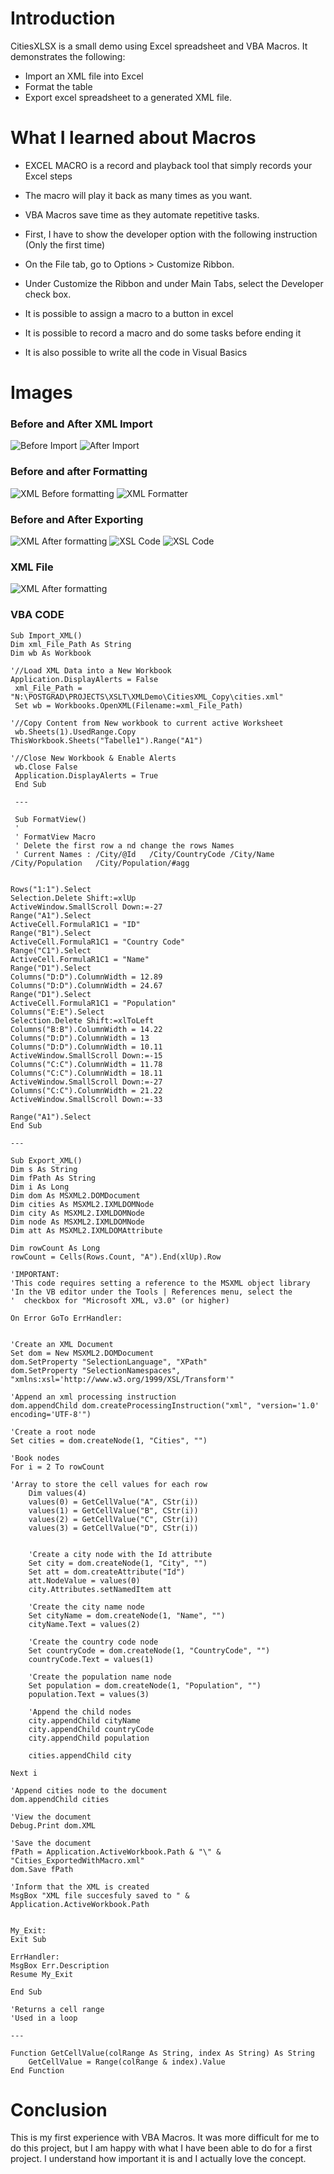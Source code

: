 # Introduction

CitiesXLSX is a small demo using Excel spreadsheet and VBA Macros. It demonstrates the following:
* Import an XML file into Excel
* Format the table
* Export excel spreadsheet to a generated XML file.


 # What I learned about Macros

   * EXCEL MACRO is a record and playback tool that simply records your Excel steps 
   * The macro will play it back as many times as you want.
   * VBA Macros save time as they automate repetitive tasks.

   * First, I have to show the developer option with the following instruction (Only the first time)
   * On the File tab, go to Options > Customize Ribbon.
   * Under Customize the Ribbon and under Main Tabs, select the Developer check box.

   
   * It is possible to assign a macro to a button in excel
   * It is possible to record a macro and do some tasks before ending it
   * It is also possible to write all the code in Visual Basics
   
 # Images
 
   ### Before and After XML Import
   ![Before Import](https://github.com/camillebalima/XMLDemo/blob/main/img/BeforeImport.PNG) ![After Import](https://github.com/camillebalima/XMLDemo/blob/main/img/AfterImport.PNG)
 
   ### Before and after Formatting
   ![XML Before formatting](https://github.com/camillebalima/XMLDemo/blob/main/img/BeforeFormatPNG.PNG) ![XML Formatter](https://github.com/camillebalima/XMLDemo/blob/main/img/AfterFormat.PNG)
   

   ### Before and After Exporting
   ![XML After formatting](https://github.com/camillebalima/XMLDemo/blob/main/img/BeforeExport.PNG) ![XSL Code](https://github.com/camillebalima/XMLDemo/blob/main/img/AfterExport_Message.PNG) ![XSL Code](https://github.com/camillebalima/XMLDemo/blob/main/img/AfterExport.PNG)
   
   ### XML File 
   ![XML After formatting](https://github.com/camillebalima/XMLDemo/blob/main/img/DisplayXML.PNG)
   ### VBA CODE
    
    Sub Import_XML()
    Dim xml_File_Path As String
    Dim wb As Workbook
    
    '//Load XML Data into a New Workbook
    Application.DisplayAlerts = False
     xml_File_Path = "N:\POSTGRAD\PROJECTS\XSLT\XMLDemo\CitiesXML_Copy\cities.xml"
     Set wb = Workbooks.OpenXML(Filename:=xml_File_Path)

    '//Copy Content from New workbook to current active Worksheet
     wb.Sheets(1).UsedRange.Copy ThisWorkbook.Sheets("Tabelle1").Range("A1")
     
    '//Close New Workbook & Enable Alerts
     wb.Close False
     Application.DisplayAlerts = True
     End Sub
    
     ---
     
     Sub FormatView()
     '
     ' FormatView Macro
     ' Delete the first row a nd change the rows Names
     ' Current Names : /City/@Id   /City/CountryCode /City/Name  /City/Population   /City/Population/#agg


    Rows("1:1").Select
    Selection.Delete Shift:=xlUp
    ActiveWindow.SmallScroll Down:=-27
    Range("A1").Select
    ActiveCell.FormulaR1C1 = "ID"
    Range("B1").Select
    ActiveCell.FormulaR1C1 = "Country Code"
    Range("C1").Select
    ActiveCell.FormulaR1C1 = "Name"
    Range("D1").Select
    Columns("D:D").ColumnWidth = 12.89
    Columns("D:D").ColumnWidth = 24.67
    Range("D1").Select
    ActiveCell.FormulaR1C1 = "Population"
    Columns("E:E").Select
    Selection.Delete Shift:=xlToLeft
    Columns("B:B").ColumnWidth = 14.22
    Columns("D:D").ColumnWidth = 13
    Columns("D:D").ColumnWidth = 10.11
    ActiveWindow.SmallScroll Down:=-15
    Columns("C:C").ColumnWidth = 11.78
    Columns("C:C").ColumnWidth = 18.11
    ActiveWindow.SmallScroll Down:=-27
    Columns("C:C").ColumnWidth = 21.22
    ActiveWindow.SmallScroll Down:=-33
    
    Range("A1").Select
    End Sub
    
    ---

    Sub Export_XML()
    Dim s As String
    Dim fPath As String
    Dim i As Long
    Dim dom As MSXML2.DOMDocument
    Dim cities As MSXML2.IXMLDOMNode
    Dim city As MSXML2.IXMLDOMNode
    Dim node As MSXML2.IXMLDOMNode
    Dim att As MSXML2.IXMLDOMAttribute

    Dim rowCount As Long
    rowCount = Cells(Rows.Count, "A").End(xlUp).Row

    'IMPORTANT:
    'This code requires setting a reference to the MSXML object library
    'In the VB editor under the Tools | References menu, select the
    '  checkbox for "Microsoft XML, v3.0" (or higher)
    
    On Error GoTo ErrHandler:
    
    
    'Create an XML Document
    Set dom = New MSXML2.DOMDocument
    dom.SetProperty "SelectionLanguage", "XPath"
    dom.SetProperty "SelectionNamespaces", "xmlns:xsl='http://www.w3.org/1999/XSL/Transform'"
    
    'Append an xml processing instruction
    dom.appendChild dom.createProcessingInstruction("xml", "version='1.0' encoding='UTF-8'")
    
    'Create a root node
    Set cities = dom.createNode(1, "Cities", "")
        
    'Book nodes
    For i = 2 To rowCount
    
    'Array to store the cell values for each row
        Dim values(4)
        values(0) = GetCellValue("A", CStr(i))
        values(1) = GetCellValue("B", CStr(i))
        values(2) = GetCellValue("C", CStr(i))
        values(3) = GetCellValue("D", CStr(i))
        
        
        'Create a city node with the Id attribute
        Set city = dom.createNode(1, "City", "")
        Set att = dom.createAttribute("Id")
        att.NodeValue = values(0)
        city.Attributes.setNamedItem att
        
        'Create the city name node
        Set cityName = dom.createNode(1, "Name", "")
        cityName.Text = values(2)
        
        'Create the country code node
        Set countryCode = dom.createNode(1, "CountryCode", "")
        countryCode.Text = values(1)
        
        'Create the population name node
        Set population = dom.createNode(1, "Population", "")
        population.Text = values(3)
        
        'Append the child nodes
        city.appendChild cityName
        city.appendChild countryCode
        city.appendChild population
        
        cities.appendChild city
        
    Next i
    
    'Append cities node to the document
    dom.appendChild cities
    
    'View the document
    Debug.Print dom.XML

    'Save the document
    fPath = Application.ActiveWorkbook.Path & "\" & "Cities_ExportedWithMacro.xml"
    dom.Save fPath
    
    'Inform that the XML is created
    MsgBox "XML file succesfuly saved to " & Application.ActiveWorkbook.Path

    
    My_Exit:
    Exit Sub
    
    ErrHandler:
    MsgBox Err.Description
    Resume My_Exit
    
    End Sub
    
    'Returns a cell range
    'Used in a loop
    
    ---
    
    Function GetCellValue(colRange As String, index As String) As String
        GetCellValue = Range(colRange & index).Value
    End Function

   
 # Conclusion
 This is my first experience with VBA Macros. It was more difficult for me to do this project, but I am happy with what I have been able to do for a first project. I understand how important it is and I actually love the concept.
